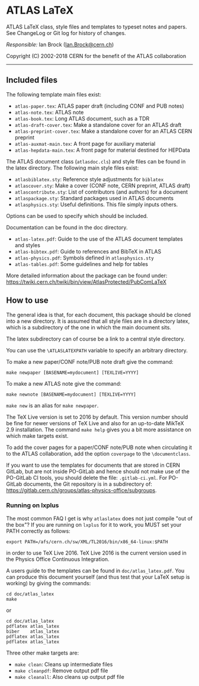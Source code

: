 
# ATLAS LaTeX

ATLAS LaTeX class, style files and templates to typeset notes and papers.
See ChangeLog or Git log for history of changes.

*Responsible:* Ian Brock (Ian.Brock@cern.ch)

Copyright (C) 2002-2018 CERN for the benefit of the ATLAS collaboration

------

## Included files

The following template main files exist:

- `atlas-paper.tex`:    ATLAS paper draft (including CONF and PUB notes)
- `atlas-note.tex`:     ATLAS note
- `atlas-book.tex`:     Long ATLAS document,  such as a TDR
- `atlas-draft-cover.tex`:  Make a standalone cover for an ATLAS draft
- `atlas-preprint-cover.tex`: Make a standalone cover for an ATLAS CERN preprint
- `atlas-auxmat-main.tex`:  A front page for auxiliary material
- `atlas-hepdata-main.tex`: A front page for material destined for HEPData
  
The ATLAS document class (`atlasdoc.cls`) and style files can be found in 
the latex directory. The following main style files exist:

- `atlasbiblatex.sty`:  Reference style adjustments for `biblatex`
- `atlascover.sty`:     Make a cover (CONF note, CERN preprint, ATLAS draft)
- `atlascontribute.sty`: List of contributors (and authors) for a document
- `atlaspackage.sty`:   Standard packages used in ATLAS documents
- `atlasphysics.sty`:   Useful definitions. This file simply inputs others.

Options can be used to specify which should be included.

Documentation can be found in the doc directory.

- `atlas-latex.pdf`:    Guide to the use of the ATLAS document templates and styles
- `atlas-bibtex.pdf`:   Guide to references and BibTeX in ATLAS
- `atlas-physics.pdf`:  Symbols defined in `atlasphysics.sty`
- `atlas-tables.pdf`:   Some guidelines and help for tables  

More detailed information about the package can be found under:
<https://twiki.cern.ch/twiki/bin/view/AtlasProtected/PubComLaTeX>

## How to use

The general idea is that, for each document, this package should be cloned into a new directory.
It is assumed that all style files are in a directory latex, which is a subdirectory of 
the one in which the main document sits.

The latex subdirectory can of course be a link to a central style directory.

You can use the `\ATLASLATEXPATH` variable to specify an arbitrary directory.  

To make a new paper/CONF note/PUB note draft give the command:

    make newpaper [BASENAME=mydocument] [TEXLIVE=YYYY]

To make a new ATLAS note give the command:

    make newnote [BASENAME=mydocument] [TEXLIVE=YYYY]

`make new` is an alias for `make newpaper`.

The TeX Live version is set to 2016 by default.
This version number should be fine for newer versions of TeX Live
and also for an up-to-date MikTeX 2.9 installation. The command `make help` gives you a bit more assistance on which make targets exist.

To add the cover pages for a paper/CONF note/PUB note when circulating it
to the ATLAS collaboration, add the option `coverpage` to the `\documentclass`.

If you want to use the templates for documents that are stored in CERN GitLab,
but are not inside PO-GitLab and hence should not make use of the PO-GitLab CI tools,
you should delete the file: `.gitlab-ci.yml`.
For PO-GitLab documents, the Git repository is in a subdirectory of: https://gitlab.cern.ch/groups/atlas-physics-office/subgroups.

### Running on lxplus

The most common FAQ I get is why `atlaslatex` does not just compile "out of the box"?
If you are running on `lxplus` for it to work, you MUST set your PATH correctly as follows:

    export PATH=/afs/cern.ch/sw/XML/TL2016/bin/x86_64-linux:$PATH

in order to use TeX Live 2016.
TeX Live 2016 is the current version used in the Physics Office Continuous Integration.

A users guide to the templates can be found in `doc/atlas_latex.pdf`. You can produce
this document yourself (and thus test that your LaTeX setup is working)
by giving the commands:

    cd doc/atlas_latex
    make

or  

    cd doc/atlas_latex
    pdflatex atlas_latex
    biber    atlas_latex
    pdflatex atlas_latex
    pdflatex atlas_latex

Three other make targets are:

- `make clean`: Cleans up intermediate files
- `make cleanpdf`: Remove output pdf file
- `make cleanall`: Also cleans up output pdf file
